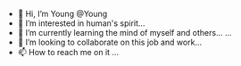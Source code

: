 - 👋 Hi, I’m Young @Young
- 👀 I’m interested in human's spirit...
- 🌱 I’m currently learning the mind of myself and others... ...
- 💞️ I’m looking to collaborate on this job and work...
- 📫 How to reach me on it ...

<!---
hamjibag/iamonsee is a ✨ special ✨ repository because its `READMEYoung.md` (this file) appears on your GitHub profile.
You can click the Preview link to take a look at your changes.
--->
